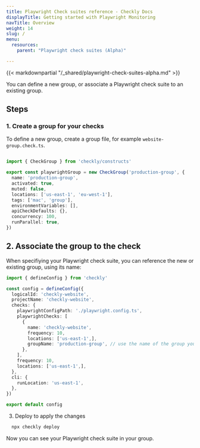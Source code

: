 ```yaml
---
title: Playwright Check suites reference - Checkly Docs
displayTitle: Getting started with Playwright Monitoring
navTitle: Overview
weight: 14
slug: /
menu:
  resources:
    parent: "Playwright check suites (Alpha)"

---
```

{{< markdownpartial "/_shared/playwright-check-suites-alpha.md" >}}

You can define a new group, or associate a Playwright check suite to an existing group.

## Steps

### 1. Create a group for your checks

To define a new group, create a group file, for example `website-group.check.ts`.

```typescript {title="website-group.check.ts"}

import { CheckGroup } from 'checkly/constructs'

export const playwrightGroup = new CheckGroup('production-group', {
  name: 'production-group',
  activated: true,
  muted: false,
  locations: ['us-east-1', 'eu-west-1'],
  tags: ['mac', 'group'],
  environmentVariables: [],
  apiCheckDefaults: {},
  concurrency: 100,
  runParallel: true,
})
```

## 2. Associate the group to the check

When specifiying your Playwright check suite, you can reference the new or existing group, using its name:

  ```typescript {title="checkly.config.ts"}
  import { defineConfig } from 'checkly'

  const config = defineConfig({
    logicalId: 'checkly-website',
    projectName: 'checkly-website',
    checks: {
      playwrightConfigPath: './playwright.config.ts',
      playwrightChecks: [
        {
          name: 'checkly-website',
          frequency: 10,
          locations: ['us-east-1',],
          groupName: 'production-group', // use the name of the group you created
        },
      ],
      frequency: 10,
      locations: ['us-east-1',],
    },
    cli: {
      runLocation: 'us-east-1',
    },
  })

  export default config
  ```

3. Deploy to apply the changes

```bash {title="Terminal"}
  npx checkly deploy
```

Now you can see your Playwright check suite in your group.